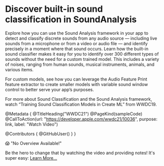 # Discover built-in sound classification in SoundAnalysis

Explore how you can use the Sound Analysis framework in your app to detect and classify discrete sounds from any audio source — including live sounds from a microphone or from a video or audio file — and identify precisely in a moment where that sound occurs. Learn how the built-in sound classifier makes it easy for you to identify over 300 different types of sounds without the need for a custom trained model. This includes a variety of noises, ranging from human sounds, musical instruments, animals, and various items.

For custom models, see how you can leverage the Audio Feature Print feature extractor to create smaller models with variable sound window control to better serve your app’s purposes.

For more about Sound Classification and the Sound Analysis framework, watch “Training Sound Classification Models in Create ML” from WWDC19.

@Metadata {
   @TitleHeading("WWDC21")
   @PageKind(sampleCode)
   @CallToAction(url: "https://developer.apple.com/wwdc21/10036", purpose: link, label: "Watch Video")

   @Contributors {
      @GitHubUser(<replace this with your GitHub handle>)
   }
}

😱 "No Overview Available!"

Be the hero to change that by watching the video and providing notes! It's super easy:
 [Learn More…](https://wwdcnotes.github.io/WWDCNotes/documentation/wwdcnotes/contributing)
